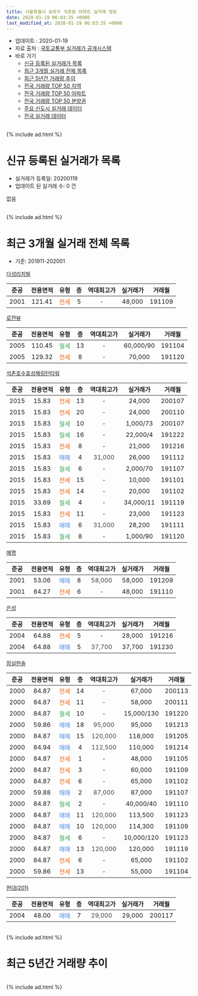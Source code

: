 ```yaml
---
title: 서울특별시 송파구 석촌동 아파트 실거래 정보
date: 2020-01-19 06:03:35 +0900
last_modified_at: 2020-01-19 06:03:35 +0900
---
```


* 업데이트 : 2020-01-19
* 자료 출처 : [국토교통부 실거래가 공개시스템](http://rt.molit.go.kr)
* 바로 가기
    * [신규 등록된 실거래가 목록](#신규-등록된-실거래가-목록)
    * [최근 3개월 실거래 전체 목록](#최근-3개월-실거래-전체-목록)
    * [최근 5년간 거래량 추이](#최근-5년간-거래량-추이)
    * [전국 거래량 TOP 50 지역](https://apt-info.github.io/apt-trade-info/최근-3개월-전국에서-가장-거래가-많이-발생한-지역)
    * [전국 거래량 TOP 50 아파트](https://apt-info.github.io/apt-trade-info/최근-3개월-전국에서-가장-거래가-많이-발생한-아파트)
    * [전국 거래량 TOP 50 분양권](https://apt-info.github.io/apt-trade-info/최근-3개월-전국에서-가장-거래가-많이-발생한-분양권)
    * [주요 신도시 실거래 데이터](https://apt-info.github.io/apt-trade-info/주요-신도시)
    * [전국 실거래 데이터](https://apt-info.github.io/apt-trade-info/전국)
<br>
{% include ad.html %}
<br>

# 신규 등록된 실거래가 목록
* 실거래가 등록일: 20200119
* 업데이트 된 실거래 수: 0 건

없음

<br>
{% include ad.html %}
<br>

# 최근 3개월 실거래 전체 목록
* 기준: 201911-202001


[다성리치빌](https://search.naver.com/search.naver?query=%EC%84%9C%EC%9A%B8%ED%8A%B9%EB%B3%84%EC%8B%9C+%EC%86%A1%ED%8C%8C%EA%B5%AC+%EC%84%9D%EC%B4%8C%EB%8F%99+%EB%8B%A4%EC%84%B1%EB%A6%AC%EC%B9%98%EB%B9%8C)

|준공|전용면적|유형|층|역대최고가|실거래가|거래월|
|:---:|:---:|:---:|:---:|:---:|:---:|:---:|
|2001|121.41|<span style="color:#ff5a00">전세</span>|5|<span style="color:#444444">-</span>|48,000|191109|

[로쟌뷰](https://search.naver.com/search.naver?query=%EC%84%9C%EC%9A%B8%ED%8A%B9%EB%B3%84%EC%8B%9C+%EC%86%A1%ED%8C%8C%EA%B5%AC+%EC%84%9D%EC%B4%8C%EB%8F%99+%EB%A1%9C%EC%9F%8C%EB%B7%B0)

|준공|전용면적|유형|층|역대최고가|실거래가|거래월|
|:---:|:---:|:---:|:---:|:---:|:---:|:---:|
|2005|110.45|<span style="color:#34a853">월세</span>|13|<span style="color:#444444">-</span>|60,000/90|191104|
|2005|129.32|<span style="color:#ff5a00">전세</span>|8|<span style="color:#444444">-</span>|70,000|191120|

[석촌호수효성해링턴타워](https://search.naver.com/search.naver?query=%EC%84%9C%EC%9A%B8%ED%8A%B9%EB%B3%84%EC%8B%9C+%EC%86%A1%ED%8C%8C%EA%B5%AC+%EC%84%9D%EC%B4%8C%EB%8F%99+%EC%84%9D%EC%B4%8C%ED%98%B8%EC%88%98%ED%9A%A8%EC%84%B1%ED%95%B4%EB%A7%81%ED%84%B4%ED%83%80%EC%9B%8C)

|준공|전용면적|유형|층|역대최고가|실거래가|거래월|
|:---:|:---:|:---:|:---:|:---:|:---:|:---:|
|2015|15.83|<span style="color:#ff5a00">전세</span>|13|<span style="color:#444444">-</span>|24,000|200107|
|2015|15.83|<span style="color:#ff5a00">전세</span>|20|<span style="color:#444444">-</span>|24,000|200110|
|2015|15.83|<span style="color:#34a853">월세</span>|10|<span style="color:#444444">-</span>|1,000/73|200107|
|2015|15.83|<span style="color:#34a853">월세</span>|16|<span style="color:#444444">-</span>|22,000/4|191222|
|2015|15.83|<span style="color:#ff5a00">전세</span>|8|<span style="color:#444444">-</span>|21,000|191216|
|2015|15.83|<span style="color:#4285f3">매매</span>|4|<span style="color:#444444">31,000</span>|26,000|191112|
|2015|15.83|<span style="color:#34a853">월세</span>|6|<span style="color:#444444">-</span>|2,000/70|191107|
|2015|15.83|<span style="color:#ff5a00">전세</span>|15|<span style="color:#444444">-</span>|10,000|191101|
|2015|15.83|<span style="color:#ff5a00">전세</span>|14|<span style="color:#444444">-</span>|20,000|191102|
|2015|33.69|<span style="color:#34a853">월세</span>|4|<span style="color:#444444">-</span>|34,000/11|191119|
|2015|15.83|<span style="color:#ff5a00">전세</span>|11|<span style="color:#444444">-</span>|23,000|191123|
|2015|15.83|<span style="color:#4285f3">매매</span>|6|<span style="color:#444444">31,000</span>|28,200|191111|
|2015|15.83|<span style="color:#34a853">월세</span>|8|<span style="color:#444444">-</span>|1,000/90|191120|

[예명](https://search.naver.com/search.naver?query=%EC%84%9C%EC%9A%B8%ED%8A%B9%EB%B3%84%EC%8B%9C+%EC%86%A1%ED%8C%8C%EA%B5%AC+%EC%84%9D%EC%B4%8C%EB%8F%99+%EC%98%88%EB%AA%85)

|준공|전용면적|유형|층|역대최고가|실거래가|거래월|
|:---:|:---:|:---:|:---:|:---:|:---:|:---:|
|2001|53.06|<span style="color:#4285f3">매매</span>|8|<span style="color:#444444">58,000</span>|58,000|191209|
|2001|84.27|<span style="color:#ff5a00">전세</span>|6|<span style="color:#444444">-</span>|48,000|191110|

[은성](https://search.naver.com/search.naver?query=%EC%84%9C%EC%9A%B8%ED%8A%B9%EB%B3%84%EC%8B%9C+%EC%86%A1%ED%8C%8C%EA%B5%AC+%EC%84%9D%EC%B4%8C%EB%8F%99+%EC%9D%80%EC%84%B1)

|준공|전용면적|유형|층|역대최고가|실거래가|거래월|
|:---:|:---:|:---:|:---:|:---:|:---:|:---:|
|2004|64.88|<span style="color:#ff5a00">전세</span>|5|<span style="color:#444444">-</span>|28,000|191216|
|2004|64.88|<span style="color:#4285f3">매매</span>|5|<span style="color:#444444">37,700</span>|37,700|191230|

[잠실한솔](https://search.naver.com/search.naver?query=%EC%84%9C%EC%9A%B8%ED%8A%B9%EB%B3%84%EC%8B%9C+%EC%86%A1%ED%8C%8C%EA%B5%AC+%EC%84%9D%EC%B4%8C%EB%8F%99+%EC%9E%A0%EC%8B%A4%ED%95%9C%EC%86%94)

|준공|전용면적|유형|층|역대최고가|실거래가|거래월|
|:---:|:---:|:---:|:---:|:---:|:---:|:---:|
|2000|84.87|<span style="color:#ff5a00">전세</span>|14|<span style="color:#444444">-</span>|67,000|200113|
|2000|84.87|<span style="color:#ff5a00">전세</span>|11|<span style="color:#444444">-</span>|58,000|200111|
|2000|84.87|<span style="color:#34a853">월세</span>|10|<span style="color:#444444">-</span>|15,000/130|191220|
|2000|59.86|<span style="color:#4285f3">매매</span>|18|<span style="color:#444444">95,000</span>|95,000|191213|
|2000|84.87|<span style="color:#4285f3">매매</span>|15|<span style="color:#444444">120,000</span>|118,000|191205|
|2000|84.94|<span style="color:#4285f3">매매</span>|4|<span style="color:#444444">112,500</span>|110,000|191214|
|2000|84.87|<span style="color:#ff5a00">전세</span>|1|<span style="color:#444444">-</span>|48,000|191105|
|2000|84.87|<span style="color:#ff5a00">전세</span>|3|<span style="color:#444444">-</span>|60,000|191109|
|2000|84.87|<span style="color:#ff5a00">전세</span>|6|<span style="color:#444444">-</span>|65,000|191102|
|2000|59.88|<span style="color:#4285f3">매매</span>|2|<span style="color:#444444">87,000</span>|87,000|191107|
|2000|84.87|<span style="color:#34a853">월세</span>|2|<span style="color:#444444">-</span>|40,000/40|191110|
|2000|84.87|<span style="color:#4285f3">매매</span>|11|<span style="color:#444444">120,000</span>|113,500|191123|
|2000|84.87|<span style="color:#4285f3">매매</span>|10|<span style="color:#444444">120,000</span>|114,300|191109|
|2000|84.87|<span style="color:#34a853">월세</span>|6|<span style="color:#444444">-</span>|10,000/120|191123|
|2000|84.87|<span style="color:#4285f3">매매</span>|13|<span style="color:#444444">120,000</span>|120,000|191119|
|2000|84.87|<span style="color:#ff5a00">전세</span>|6|<span style="color:#444444">-</span>|65,000|191102|
|2000|59.86|<span style="color:#ff5a00">전세</span>|13|<span style="color:#444444">-</span>|55,000|191104|

[현대(201)](https://search.naver.com/search.naver?query=%EC%84%9C%EC%9A%B8%ED%8A%B9%EB%B3%84%EC%8B%9C+%EC%86%A1%ED%8C%8C%EA%B5%AC+%EC%84%9D%EC%B4%8C%EB%8F%99+%ED%98%84%EB%8C%80%28201%29)

|준공|전용면적|유형|층|역대최고가|실거래가|거래월|
|:---:|:---:|:---:|:---:|:---:|:---:|:---:|
|2004|48.00|<span style="color:#4285f3">매매</span>|7|<span style="color:#444444">29,000</span>|29,000|200117|


<br>
{% include ad.html %}
<br>

# 최근 5년간 거래량 추이


<div style="width:100%;">
    <canvas id="deal_progress" height="200"></canvas>
</div>

<script>
new Chart(document.getElementById("deal_progress"), {
    type: 'line',
    data: {
        labels: ['201501','201502','201503','201504','201505','201506','201507','201508','201509','201510','201511','201512','201601','201602','201603','201604','201605','201606','201607','201608','201609','201610','201611','201612','201701','201702','201703','201704','201705','201706','201707','201708','201709','201710','201711','201712','201801','201802','201803','201804','201805','201806','201807','201808','201809','201810','201811','201812','201901','201902','201903','201904','201905','201906','201907','201908','201909','201910','201911','201912','202001'],
        datasets: [{
            label: '매매',
            pointRadius: 1,
            data: [3, 2, 6, 13, 2, 4, 7, 6, 10, 16, 4, 2, 2, 0, 7, 6, 3, 9, 6, 2, 8, 8, 3, 3, 3, 5, 4, 3, 7, 5, 11, 2, 7, 6, 8, 5, 6, 5, 6, 1, 5, 0, 5, 8, 5, 4, 5, 4, 0, 2, 3, 3, 5, 9, 5, 4, 10, 13, 6, 5, 1],
            borderColor: "rgba(255, 201, 14, 1)",
            backgroundColor: "rgba(255, 201, 14, 0.5)",
            fill: false,
            lineTension: 0
        },{
            label: '전월세',
            pointRadius: 1,
            data: [6, 6, 14, 14, 0, 5, 5, 7, 3, 11, 11, 13, 10, 5, 7, 9, 3, 5, 5, 4, 9, 13, 7, 9, 8, 9, 13, 7, 9, 5, 5, 13, 9, 11, 13, 17, 16, 15, 13, 9, 7, 7, 8, 9, 9, 11, 6, 12, 17, 10, 13, 10, 7, 6, 9, 10, 13, 10, 17, 4, 5],
            borderColor: "rgba(0, 141, 185, 1)",
            backgroundColor: "rgba(0, 141, 185, 0.5)",
            fill: false,
            lineTension: 0
        }
        ]
    },
    options: {
        responsive: true,
        title: {
            display: false
        },
        tooltips: {
            mode: 'index',
            intersect: false
        },
        hover: {
            mode: 'nearest',
            intersect: true
        },
        scales: {
            xAxes: [{
                display: true,
                scaleLabel: {
                    display: true,
                    labelString: '년/월'
                }
            }],
            yAxes: [{
                display: true,
                ticks: {
                    suggestedMin: 0,
                },
                scaleLabel: {
                    display: true,
                    labelString: '실거래 수'
                }
            }]
        }
    }
});

</script>


<br>
{% include ad.html %}
<br>

